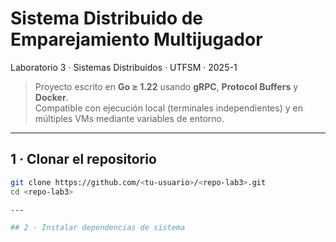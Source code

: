 # Sistema Distribuido de Emparejamiento Multijugador  
Laboratorio 3 · Sistemas Distribuidos · UTFSM · 2025-1

> Proyecto escrito en **Go ≥ 1.22** usando **gRPC**, **Protocol Buffers** y **Docker**.  
> Compatible con ejecución local (terminales independientes) y en múltiples VMs mediante variables de entorno.

---

## 1 · Clonar el repositorio

```bash
git clone https://github.com/<tu-usuario>/<repo-lab3>.git
cd <repo-lab3>

---

## 2 · Instalar dependencias de sistema